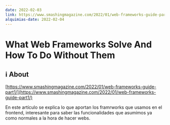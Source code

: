 ```yaml
---
date: 2022-02-03
link: https://www.smashingmagazine.com/2022/01/web-frameworks-guide-part1/
alquimias-date: 2022-02-04
---
```


# What Web Frameworks Solve And How To Do Without Them

## ℹ️ About

[https://www.smashingmagazine.com/2022/01/web-frameworks-guide-part1/](https://www.smashingmagazine.com/2022/01/web-frameworks-guide-part1/)

En este artículo se explica lo que aportan los framrworks que usamos en el frontend, interesante para saber las funcionalidades que asumimos ya como normales a la hora de hacer webs.

